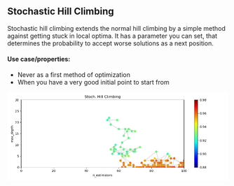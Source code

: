 ## Stochastic Hill Climbing
Stochastic hill climbing extends the normal hill climbing by a simple method against getting stuck in local optima. It has a parameter you can set, that determines the probability to accept worse solutions as a next position.

#### Use case/properties:
- Never as a first method of optimization
- When you have a very good initial point to start from

<p align="center">
<img src="./plots/search_path_Stoch. Hill Climbing.png" width="1000"/>
</p>
